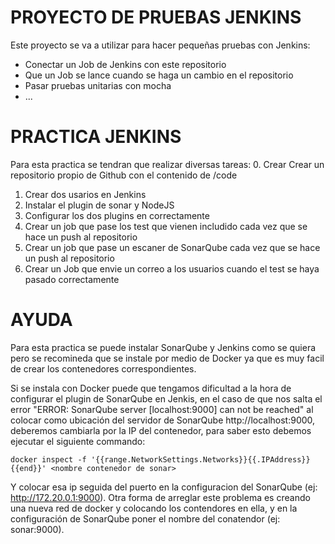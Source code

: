 # PROYECTO DE PRUEBAS JENKINS
Este proyecto se va a utilizar para hacer pequeñas pruebas con Jenkins:
* Conectar un Job de Jenkins con este repositorio
* Que un Job se lance cuando se haga un cambio en el repositorio
* Pasar pruebas unitarias con mocha
* ...

# PRACTICA JENKINS
Para esta practica se tendran que realizar diversas tareas:
0. Crear Crear un repositorio propio de Github con el contenido de /code
1. Crear dos usarios en Jenkins
2. Instalar el plugin de sonar y NodeJS
3. Configurar los dos plugins en correctamente  
4. Crear un job que pase los test que vienen includido cada vez que se hace un push al repositorio
5. Crear un job que pase un escaner de SonarQube cada vez que se hace un push al repositorio
6. Crear un Job que envie un correo a los usuarios cuando el test se haya pasado correctamente

# AYUDA 
Para esta practica se puede instalar SonarQube y Jenkins como se quiera pero se recomineda que se 
instale por medio de Docker ya que es muy facil de crear los contenedores correspondientes.

Si se instala con Docker puede que tengamos dificultad a la hora de configurar el plugin de SonarQube en Jenkis,
en el caso de que nos salta el error "ERROR: SonarQube server [localhost:9000] can not be reached" al colocar 
como ubicación del servidor de SonarQube http://localhost:9000, deberemos cambiarla por la IP del contenedor,
para saber esto debemos ejecutar el siguiente commando: 

```
docker inspect -f '{{range.NetworkSettings.Networks}}{{.IPAddress}}{{end}}' <nombre contenedor de sonar>
```

Y colocar esa ip seguida del puerto en la configuracion del SonarQube (ej: http://172.20.0.1:9000). Otra forma de
arreglar este problema es creando una nueva red de docker y colocando los contendores en ella, y en la configuración
de SonarQube poner el nombre del conatendor (ej: sonar:9000). 
